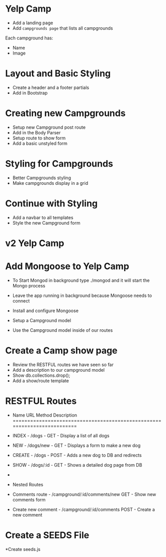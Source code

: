 # Yelp Camp

* Add a landing page
* Add `campgrounds page` that lists all campgrounds


Each campground has:
* Name
* Image

# Layout and Basic Styling


* Create a header and a footer partials
* Add in Bootstrap

# Creating new Campgrounds


* Setup new Campground post route
* Add in the Body Parser
* Setup route to show form
* Add a basic unstyled form

# Styling for Campgrounds

* Better Campgrounds styling
* Make campgrounds display in a grid

# Continue with Styling

* Add a navbar to all templates
* Style the new Campground form

# v2 Yelp Camp

# Add Mongoose to Yelp Camp

* To Start Mongod in background type ./mongod and it will start the Mongo process
* Leave the app running in background because Mongoose needs to connect

* Install and configure Mongoose
* Setup a Campground model
* Use the Campground model inside of our routes


# Create a Camp show page

* Review the RESTFUL routes we have seen so far
* Add a description to our campground model
* Show db.collections.drop();
* Add a show/route template 

# RESTFUL Routes
*  Name    URL    Method          Description                            
=========================================================================
* INDEX  - /dogs     - GET  - Display a list of all dogs                 
* NEW    - /dogs/new - GET  - Displays a form to make a new dog          
* CREATE - /dogs     - POST - Adds a new dog to DB and redirects         
* SHOW   - /dogs/:id - GET  - Shows a detailed dog page from DB          
* 

* Nested Routes
* Comments route     - /campground/:id/comments/new     GET - Show new comments form
* Create new comment - /campground/:id/comments         POST - Create a new comment

# Create a SEEDS File
*Create seeds.js
